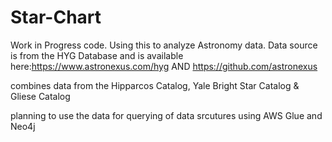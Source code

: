 # Star-Chart

Work in Progress code. Using this to analyze Astronomy data.
Data source is from the HYG Database and is available here:https://www.astronexus.com/hyg AND https://github.com/astronexus

combines data from the Hipparcos Catalog, Yale Bright Star Catalog & Gliese Catalog

planning to use the data for querying of data srcutures using AWS Glue and Neo4j
